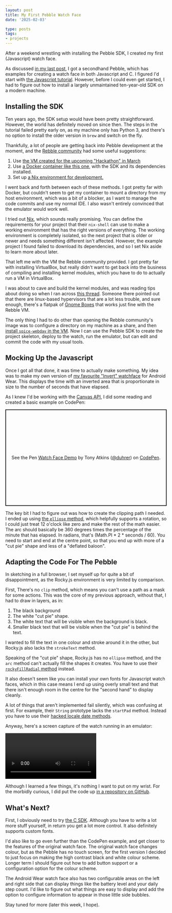 ```yaml
---
layout: post
title: My First Pebble Watch Face
date: '2025-02-03'

type: posts
tags:
- projects
---
```


After a weekend wrestling with installing the Pebble SDK, I created my first
(Javascript) watch face.

<!--more-->

As discussed [in my last post](/2025-01-20-secondhand-pebble/), I got a
secondhand Pebble, which has examples for creating a watch face in both
Javascript and C.  I figured I'd start with [the Javascript
tutorial](https://developer.rebble.io/developer.pebble.com/tutorials/js-watchface-tutorial/part1/index.html).
However, before I could even get started, I had to figure out how to install a
largely unmaintained ten-year-old SDK on a modern machine.

## Installing the SDK

Ten years ago, the SDK setup would have been pretty straightforward.  However,
the world has definitely moved on since then. The steps in the tutorial failed
pretty early on, as my machine only has Python 3, and there's no option to
install the older version in `brew` and switch on the fly.

Thankfully, a lot of people are getting back into Pebble development at the
moment, and the [Rebble community](https://rebble.io/) had some useful
suggestions:

1. Use [the VM created for the upcoming "Hackathon" in
   March](https://rebble.io/hackathon-002/vm/)
2. Use [a Docker container like this
   one](https://github.com/pebble-dev/rebble-docker), with the SDK and its
   dependencies installed.
3. Set up [a Nix environment for
   development.](https://github.com/sorixelle/pebble.nix)

I went back and forth between each of these methods.  I got pretty far with
Docker, but couldn't seem to get my container to mount a directory from my host
environment, which was a bit of a blocker, as I want to manage the code commits
and use my normal IDE.  I also wasn't entirely convinced that the emulator would
work well.

I tried out [Nix](https://nixos.org/), which sounds really promising.  You can
define the requirements for your project that their `nix-shell` can use to make
a working environment that has the right versions of everything. The working environment is completely isolated, so the next project that is older or newer and needs something different isn't affected.  However, the example
project I found failed to download its dependencies, and so I set Nix aside to
learn more about later.

That left me with the VM the Rebble community provided. I got pretty far with
installing VirtualBox, but really didn't want to get back into the business of
compiling and installing kernel modules, which you have to do to actually run a VM in VirtualBox.

I was about to cave and build the kernel modules, and was reading tips about
doing so when I ran across [this
thread](https://discussion.fedoraproject.org/t/trouble-signing-kernel-modules-for-virtualbox/71393/2?u=vgaetera).
Someone there pointed out that there are linux-based hypervisors that are a lot
less trouble, and sure enough, there's a flatpak of [Gnome
Boxes](https://apps.gnome.org/en-GB/Boxes/) that works just fine with the Rebble
VM.

The only thing I had to do other than opening the Rebble community's image was
to configure a directory on my machine as a share, and then [install
`spice-webdav` in the VM](https://www.debugpoint.com/share-folder-gnome-boxes/).
Now I can use the Pebble SDK to create the project skeleton, deploy to the
watch, run the emulator, but can edit and commit the code with my usual tools.

## Mocking Up the Javascript

Once I got all that done, it was time to actually make something. My idea was to
make my own version of [my favourite "Invert"
watchface](https://play.google.com/store/apps/details?id=com.ustwo.watchfaces.basic)
for Android Wear. This displays the time with an inverted area that is
proportionate in size to the number of seconds that have elapsed.

As I knew I'd be working with the [Canvas
API](https://developer.mozilla.org/en-US/docs/Web/API/Canvas_API), I did some
reading and created a basic example on CodePen:


<p class="codepen" data-height="480" data-theme-id="dark" data-default-tab="result" data-slug-hash="QwLPodg" data-pen-title="Watch Face Demo" data-user="duhrer" style="height: 300px; box-sizing: border-box; display: flex; align-items: center; justify-content: center; border: 2px solid; margin: 1em 0; padding: 1em;">
  <span>See the Pen <a href="https://codepen.io/duhrer/pen/QwLPodg">
  Watch Face Demo</a> by Tony Atkins (<a href="https://codepen.io/duhrer">@duhrer</a>)
  on <a href="https://codepen.io">CodePen</a>.</span>
</p>
<script async src="https://public.codepenassets.com/embed/index.js"></script>

The key bit I had to figure out was how to create the clipping path I needed.  I
ended up using [the `ellipse`
method](https://developer.mozilla.org/en-US/docs/Web/API/CanvasRenderingContext2D/ellipse),
which helpfully supports a rotation, so I could just treat 12 o'clock like zero
and make the rest of the math easier.  The arc should basically be 360 degrees
times the percentage of the minute that has elapsed.  In radians, that's
(Math.PI * 2 * seconds / 60).  You need to start and end at the centre point,
so that you end up with more of a "cut pie" shape and less of a "deflated
baloon".

## Adapting the Code For The Pebble

In sketching in a full browser, I set myself up for quite a bit of
disappointment, as the Rocky.js environment is very limited by comparison.

First, There's no `clip` method, which means you can't use a path as a mask for
some actions.  This was the core of my previous approach, without that, I had to
draw in layers, as in:

1. The black background
2. The white "cut pie" shape.
3. The white text that will be visible when the background is black.
4. Smaller black text that will be visible when the "cut pie" is behind the
   text.

I wanted to fill the text in one colour and stroke around it in the other, but
Rocky.js also lacks the `strokeText` method.

Speaking of the "cut pie" shape, Rocky.js has no `ellipse` method, and the `arc`
method can't actually fill the shapes it creates.  You have to use their
[`rockyFillRadial`
method](https://developer.rebble.io/developer.pebble.com/docs/rockyjs/CanvasRenderingContext2D/index.html#rockyFillRadial)
instead.

It also doesn't seem like you can install your own fonts for Javascript watch
faces, which in this case means I end up using overly small text and that there
isn't enough room in the centre for the "second hand" to display cleanly.

A lot of things that aren't implemented fail silently, which was confusing at
first.  For example, their `String` prototype lacks the `startPad` method.
Instead you have to use their [hacked locale date
methods](https://developer.rebble.io/developer.pebble.com/docs/rockyjs/Date/index.html).

Anyway, here's a screen capture of the watch running in an emulator:

 <video width="284" controls alt="The sample watch face running in an emulator.">
  <source src="/assets//movies/2025-02-03-watchface-in-pebble-emulator.mp4" type="video/mp4">
  Your browser does not support the video tag.
</video> 

Although I learned a few things, it's nothing I want to put on my wrist.  For the morbidly curious, I did put the code up [in a repository on GitHub](https://github.com/duhrer/pebble-vertin-js).

## What's Next?

First, I obviously need to try [the C
SDK](https://developer.rebble.io/developer.pebble.com/docs/c/index.html).
Although you have to write a lot more stuff yourself, in return you get a lot
more control.  It also definitely supports custom fonts.

I'd also like to go even further than the CodePen example, and get closer to the
features of the original watch face. The original watch face changes colour, but
as the Pebble has no touch screen, for the first version I decided to just focus
on making the high contrast black and white colour scheme.  Longer term I should
figure out how to add button support or a configuration option for the colour
scheme.

The Android Wear watch face also has two configurable areas on the left and
right side that can display things like the battery level and your daily step
count. I'd like to figure out what things are easy to display and add the
option to configure information to appear in those little side bubbles.

Stay tuned for more (later this week, I hope).